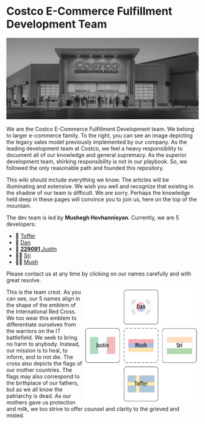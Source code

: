 # Costco E-Commerce Fulfillment Development Team

![Legacy Costco sales model](Annotation%202020-06-05%20130338.png "title")

We are the Costco E-Commerce Fulfillment Development team. We belong to larger e-commerce family. To the right, you can see an image depicting the legacy sales model previously implemented by our company. As the leading development team at Costco, we feel a heavy responsibility to document all of our knowledge and general supremacy. As the superior development team, shirking responsibility is not in our playbook. So, we followed the only reasonable path and founded this repository. 

This wiki should include everything we know. The articles will be illuminating and extensive. We wish you well and recognize that existing in the shadow of our team is difficult. We are sorry. Perhaps the knowledge held deep in these pages will convince you to join us, here on the top of the mountain. 

The dev team is led by **Mushegh Hovhannisyan**. Currently, we are 5 developers:
* 🏃 [Toffer](mailto:kpalm@costco.com) 
* 👷 [Dan](mailto:ddurr@costco.com)
* 🚴 [ **229091** Justin](mailto:jlazarus@costco.com) 
* 🧙‍♀️ [Sri](mailto:sguttikonda@costco.com) 
* 🧙‍♂️ [Mush](mailto:mhovhannisyan@costco.com) 

Please contact us at any time by clicking on our names carefully and with great resolve. 

<img src="https://github.com/jlazaruscostco/devnotes/blob/master/Annotation%202020-06-05%20123603.png" alt="Team Crest" width="300" align=right>

This is the team crest. As you can see, our 5 names align in the shape of the emblem of the International Red Cross. We too wear this emblem to differentiate ourselves from the warriors on the IT battlefield. We seek to bring no harm to anybody. Instead, our mission is to heal, to inform, and to not die. The cross also depicts the flags of our mother countries. The flags may also correspond to the birthplace of our fathers, but as we all know the patriarchy is dead. As our mothers gave us protection and milk, we too strive to offer counsel and clarity to the grieved and misled. 


